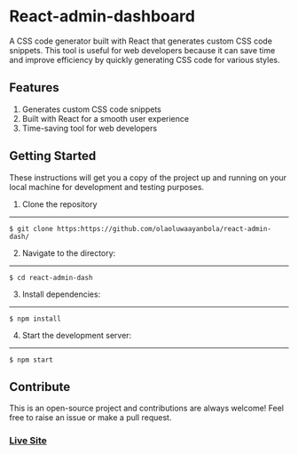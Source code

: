 # React-admin-dashboard #
<p>
  A CSS code generator built with React that generates custom CSS code snippets. This tool is useful for web developers because it can save time and improve efficiency by quickly generating CSS code for various styles.
</p>

## Features ##
<ol>
  <li>Generates custom CSS code snippets</li>
  <li>Built with React for a smooth user experience</li>
  <li>Time-saving tool for web developers</li>
</ol>

## Getting Started ##
<p>
  These instructions will get you a copy of the project up and running on your local machine for development and testing purposes.
</p>

1. Clone the repository
---------------------
```
$ git clone https:https://github.com/olaoluwaayanbola/react-admin-dash/
```
2. Navigate to the directory:
---------------------
```
$ cd react-admin-dash
```
3. Install dependencies:
---------------------
```
$ npm install
 ```
4. Start the development server:
---------------------
```
$ npm start
 ```
 
## Contribute ##
This is an open-source project and contributions are always welcome! Feel free to raise an issue or make a pull request.

### [Live Site](https://https://react-admin-fxx.netlify.app)
